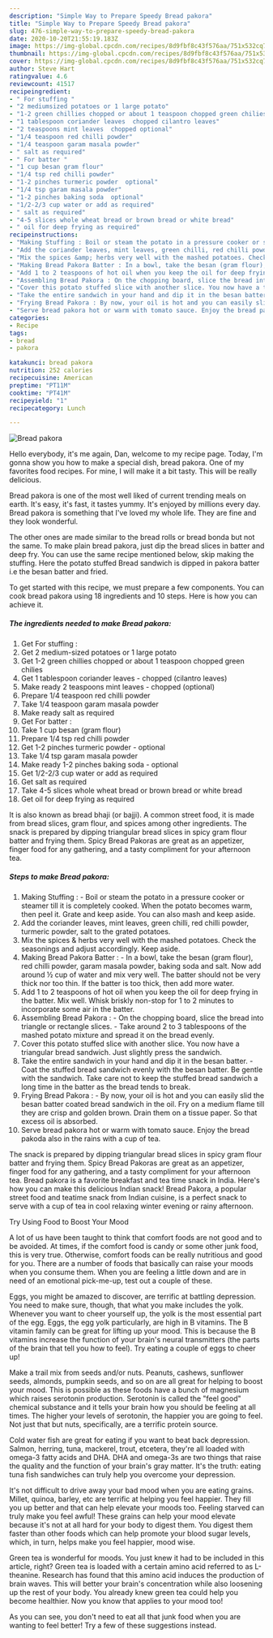 ```yaml
---
description: "Simple Way to Prepare Speedy Bread pakora"
title: "Simple Way to Prepare Speedy Bread pakora"
slug: 476-simple-way-to-prepare-speedy-bread-pakora
date: 2020-10-20T21:55:19.183Z
image: https://img-global.cpcdn.com/recipes/8d9fbf8c43f576aa/751x532cq70/bread-pakora-recipe-main-photo.jpg
thumbnail: https://img-global.cpcdn.com/recipes/8d9fbf8c43f576aa/751x532cq70/bread-pakora-recipe-main-photo.jpg
cover: https://img-global.cpcdn.com/recipes/8d9fbf8c43f576aa/751x532cq70/bread-pakora-recipe-main-photo.jpg
author: Steve Hart
ratingvalue: 4.6
reviewcount: 41517
recipeingredient:
- " For stuffing "
- "2 mediumsized potatoes or 1 large potato"
- "1-2 green chillies chopped or about 1 teaspoon chopped green chilies"
- "1 tablespoon coriander leaves  chopped cilantro leaves"
- "2 teaspoons mint leaves  chopped optional"
- "1/4 teaspoon red chilli powder"
- "1/4 teaspoon garam masala powder"
- " salt as required"
- " For batter "
- "1 cup besan gram flour"
- "1/4 tsp red chilli powder"
- "1-2 pinches turmeric powder  optional"
- "1/4 tsp garam masala powder"
- "1-2 pinches baking soda  optional"
- "1/2-2/3 cup water or add as required"
- " salt as required"
- "4-5 slices whole wheat bread or brown bread or white bread"
- " oil for deep frying as required"
recipeinstructions:
- "Making Stuffing : Boil or steam the potato in a pressure cooker or steamer till it is completely cooked. When the potato becomes warm, then peel it. Grate and keep aside. You can also mash and keep aside."
- "Add the coriander leaves, mint leaves, green chilli, red chilli powder, turmeric powder, salt to the grated potatoes."
- "Mix the spices &amp; herbs very well with the mashed potatoes. Check the seasonings and adjust accordingly. Keep aside."
- "Making Bread Pakora Batter : In a bowl, take the besan (gram flour), red chilli powder, garam masala powder, baking soda and salt. Now add around ½ cup of water and mix very well. The batter should not be very thick nor too thin. If the batter is too thick, then add more water."
- "Add 1 to 2 teaspoons of hot oil when you keep the oil for deep frying in the batter. Mix well. Whisk briskly non-stop for 1 to 2 minutes to incorporate some air in the batter."
- "Assembling Bread Pakora : On the chopping board, slice the bread into triangle or rectangle slices. Take around 2 to 3 tablespoons of the mashed potato mixture and spread it on the bread evenly."
- "Cover this potato stuffed slice with another slice. You now have a triangular bread sandwich. Just slightly press the sandwich."
- "Take the entire sandwich in your hand and dip it in the besan batter. Coat the stuffed bread sandwich evenly with the besan batter. Be gentle with the sandwich. Take care not to keep the stuffed bread sandwich a long time in the batter as the bread tends to break."
- "Frying Bread Pakora : By now, your oil is hot and you can easily slid the besan batter coated bread sandwich in the oil. Fry on a medium flame till they are crisp and golden brown. Drain them on a tissue paper. So that excess oil is absorbed."
- "Serve bread pakora hot or warm with tomato sauce. Enjoy the bread pakoda also in the rains with a cup of tea."
categories:
- Recipe
tags:
- bread
- pakora

katakunci: bread pakora 
nutrition: 252 calories
recipecuisine: American
preptime: "PT11M"
cooktime: "PT41M"
recipeyield: "1"
recipecategory: Lunch

---
```



![Bread pakora](https://img-global.cpcdn.com/recipes/8d9fbf8c43f576aa/751x532cq70/bread-pakora-recipe-main-photo.jpg)

Hello everybody, it's me again, Dan, welcome to my recipe page. Today, I'm gonna show you how to make a special dish, bread pakora. One of my favorites food recipes. For mine, I will make it a bit tasty. This will be really delicious.

Bread pakora is one of the most well liked of current trending meals on earth. It's easy, it's fast, it tastes yummy. It's enjoyed by millions every day. Bread pakora is something that I've loved my whole life. They are fine and they look wonderful.

The other ones are made similar to the bread rolls or bread bonda but not the same. To make plain bread pakora, just dip the bread slices in batter and deep fry. You can use the same recipe mentioned below, skip making the stuffing. Here the potato stuffed Bread sandwich is dipped in pakora batter i.e the besan batter and fried.


To get started with this recipe, we must prepare a few components. You can cook bread pakora using 18 ingredients and 10 steps. Here is how you can achieve it.

<!--inarticleads1-->

##### The ingredients needed to make Bread pakora:

1. Get  For stuffing :
1. Get 2 medium-sized potatoes or 1 large potato
1. Get 1-2 green chillies chopped or about 1 teaspoon chopped green chilies
1. Get 1 tablespoon coriander leaves - chopped (cilantro leaves)
1. Make ready 2 teaspoons mint leaves - chopped (optional)
1. Prepare 1/4 teaspoon red chilli powder
1. Take 1/4 teaspoon garam masala powder
1. Make ready  salt as required
1. Get  For batter :
1. Take 1 cup besan (gram flour)
1. Prepare 1/4 tsp red chilli powder
1. Get 1-2 pinches turmeric powder - optional
1. Take 1/4 tsp garam masala powder
1. Make ready 1-2 pinches baking soda - optional
1. Get 1/2-2/3 cup water or add as required
1. Get  salt as required
1. Take 4-5 slices whole wheat bread or brown bread or white bread
1. Get  oil for deep frying as required


It is also known as bread bhaji (or bajji). A common street food, it is made from bread slices, gram flour, and spices among other ingredients. The snack is prepared by dipping triangular bread slices in spicy gram flour batter and frying them. Spicy Bread Pakoras are great as an appetizer, finger food for any gathering, and a tasty compliment for your afternoon tea. 

<!--inarticleads2-->

##### Steps to make Bread pakora:

1. Making Stuffing : - Boil or steam the potato in a pressure cooker or steamer till it is completely cooked. When the potato becomes warm, then peel it. Grate and keep aside. You can also mash and keep aside.
1. Add the coriander leaves, mint leaves, green chilli, red chilli powder, turmeric powder, salt to the grated potatoes.
1. Mix the spices &amp; herbs very well with the mashed potatoes. Check the seasonings and adjust accordingly. Keep aside.
1. Making Bread Pakora Batter : - In a bowl, take the besan (gram flour), red chilli powder, garam masala powder, baking soda and salt. Now add around ½ cup of water and mix very well. The batter should not be very thick nor too thin. If the batter is too thick, then add more water.
1. Add 1 to 2 teaspoons of hot oil when you keep the oil for deep frying in the batter. Mix well. Whisk briskly non-stop for 1 to 2 minutes to incorporate some air in the batter.
1. Assembling Bread Pakora : - On the chopping board, slice the bread into triangle or rectangle slices. - Take around 2 to 3 tablespoons of the mashed potato mixture and spread it on the bread evenly.
1. Cover this potato stuffed slice with another slice. You now have a triangular bread sandwich. Just slightly press the sandwich.
1. Take the entire sandwich in your hand and dip it in the besan batter. - Coat the stuffed bread sandwich evenly with the besan batter. Be gentle with the sandwich. Take care not to keep the stuffed bread sandwich a long time in the batter as the bread tends to break.
1. Frying Bread Pakora : - By now, your oil is hot and you can easily slid the besan batter coated bread sandwich in the oil. Fry on a medium flame till they are crisp and golden brown. Drain them on a tissue paper. So that excess oil is absorbed.
1. Serve bread pakora hot or warm with tomato sauce. Enjoy the bread pakoda also in the rains with a cup of tea.


The snack is prepared by dipping triangular bread slices in spicy gram flour batter and frying them. Spicy Bread Pakoras are great as an appetizer, finger food for any gathering, and a tasty compliment for your afternoon tea. Bread pakora is a favorite breakfast and tea time snack in India. Here&#39;s how you can make this delicious Indian snack! Bread Pakora, a popular street food and teatime snack from Indian cuisine, is a perfect snack to serve with a cup of tea in cool relaxing winter evening or rainy afternoon. 

Try Using Food to Boost Your Mood


A lot of us have been taught to think that comfort foods are not good and to be avoided. At times, if the comfort food is candy or some other junk food, this is very true. Otherwise, comfort foods can be really nutritious and good for you. There are a number of foods that basically can raise your moods when you consume them. When you are feeling a little down and are in need of an emotional pick-me-up, test out a couple of these.

Eggs, you might be amazed to discover, are terrific at battling depression. You need to make sure, though, that what you make includes the yolk. Whenever you want to cheer yourself up, the yolk is the most essential part of the egg. Eggs, the egg yolk particularly, are high in B vitamins. The B vitamin family can be great for lifting up your mood. This is because the B vitamins increase the function of your brain's neural transmitters (the parts of the brain that tell you how to feel). Try eating a couple of eggs to cheer up!

Make a trail mix from seeds and/or nuts. Peanuts, cashews, sunflower seeds, almonds, pumpkin seeds, and so on are all great for helping to boost your mood. This is possible as these foods have a bunch of magnesium which raises serotonin production. Serotonin is called the "feel good" chemical substance and it tells your brain how you should be feeling at all times. The higher your levels of serotonin, the happier you are going to feel. Not just that but nuts, specifically, are a terrific protein source.

Cold water fish are great for eating if you want to beat back depression. Salmon, herring, tuna, mackerel, trout, etcetera, they're all loaded with omega-3 fatty acids and DHA. DHA and omega-3s are two things that raise the quality and the function of your brain's gray matter. It's the truth: eating tuna fish sandwiches can truly help you overcome your depression. 

It's not difficult to drive away your bad mood when you are eating grains. Millet, quinoa, barley, etc are terrific at helping you feel happier. They fill you up better and that can help elevate your moods too. Feeling starved can truly make you feel awful! These grains can help your mood elevate because it's not at all hard for your body to digest them. You digest them faster than other foods which can help promote your blood sugar levels, which, in turn, helps make you feel happier, mood wise.

Green tea is wonderful for moods. You just knew it had to be included in this article, right? Green tea is loaded with a certain amino acid referred to as L-theanine. Research has found that this amino acid induces the production of brain waves. This will better your brain's concentration while also loosening up the rest of your body. You already knew green tea could help you become healthier. Now you know that applies to your mood too!

As you can see, you don't need to eat all that junk food when you are wanting to feel better! Try  a few  of  these  suggestions  instead.

